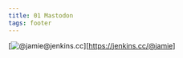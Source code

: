 ```yaml
---
title: 01 Mastodon
tags: footer
---
```

[![@jamie@jenkins.cc](/images/mastodon.svg)][https://jenkins.cc/@jamie]
<a rel="me" href="https://jenkins.cc/@jamie"></a>